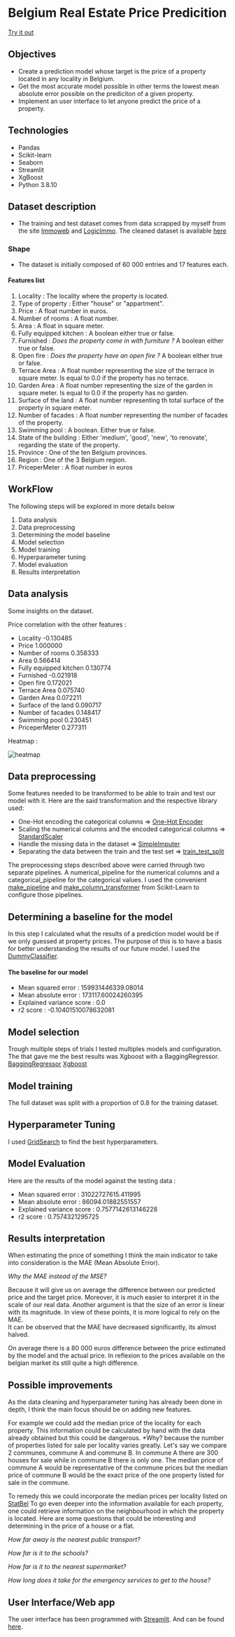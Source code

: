# Belgium Real Estate Price Predicition

[Try it out](https://share.streamlit.io/pierrekimbanzir/belgium_housing_price_predictor/main/app.py)
## Objectives 

- Create a prediction model whose target is the price of a property located in any locality in Belgium. 
- Get the most accurate model possible in other terms the lowest mean absolute error possible on the prediciton of a given property.
- Implement an user interface to let anyone predict the price of a property.  

## Technologies
- Pandas
- Scikit-learn
- Seaborn
- Streamlit
- XgBoost
- Python 3.8.10  

## Dataset description
- The training and test dataset comes from data scrapped by myself from the site [Immoweb](https://www.immoweb.be/) and [LogicImmo](https://www.logic-immo.be/).
The cleaned dataset is available [here](https://raw.githubusercontent.com/PierreKimbanziR/belgium_housing_price_predictor/main/assets/data/housing_data.csv)

### Shape

- The dataset is initially composed of 60 000 entries and 17 features each.
#### Features list

1. Locality : The locality where the property is located.
2. Type of property : Either "house" or "appartment".
3. Price : A float number in euros.
4. Number of rooms : A float number.
5. Area : A float in square meter.
6. Fully equipped kitchen : A boolean either true or false.
7. Furnished : *Does the property come in with furniture ?* A boolean either true or false.
8. Open fire : *Does the property have an open fire ?* A boolean either true or false.
9. Terrace Area : A float number representing the size of the terrace in square meter. Is equal to 0.0 if the property has no terrace.
10. Garden Area : A float number representing the size of the garden in square meter. Is equal to 0.0 if the property has no garden.
11. Surface of the land : A float number representing th total surface of the property in square meter.
12. Number of facades : A float number representing the number of facades of the property.
13. Swimming pool : A boolean. Either true or false.
14. State of the building : Either 'medium', 'good', 'new', 'to renovate', regarding the state of the property.
15. Province : One of the ten Belgium provinces.
16. Region : One of the 3 Belgium region.
17. PriceperMeter : A float number in euros

## WorkFlow
The following steps will be explored in more details below

1. Data analysis
2. Data preprocessing
3. Determining the model baseline
4. Model selection
5. Model training
6. Hyperparameter tuning
7. Model evaluation
8. Results interpretation
## Data analysis
Some insights on the dataset. 

Price correlation with the other features : 

- Locality                 -0.130485  
- Price                     1.000000  
- Number of rooms           0.358333
- Area                      0.566414
- Fully equipped kitchen    0.130774
- Furnished                -0.021918
- Open fire                 0.172021
- Terrace Area              0.075740
- Garden Area               0.072211
- Surface of the land       0.090717
- Number of facades         0.148417
- Swimming pool             0.230451
- PriceperMeter             0.277311  

Heatmap :  

![heatmap](assets/images/heatmap.png)
## Data preprocessing

Some features needed to be transformed to be able to train and test our model with it. 
Here are the said transformation and the respective library used:

- One-Hot encoding the categorical columns => [One-Hot Encoder](https://scikit-learn.org/stable/modules/generated/sklearn.preprocessing.OneHotEncoder.html)
- Scaling the numerical columns and the encoded categorical columns => [StandardScaler](https://scikit-learn.org/stable/modules/generated/sklearn.preprocessing.StandardScaler.html)
- Handle the missing data in the dataset => [SimpleImputer](https://scikit-learn.org/stable/modules/generated/sklearn.impute.SimpleImputer.html)
- Separating the data between the train and the test set => [train_test_split](https://scikit-learn.org/stable/modules/generated/sklearn.model_selection.train_test_split.html?highlight=train_test_split#sklearn.model_selection.train_test_split)

The preprocessing steps described above were carried through two separate pipelines. A numerical_pipeline for the numerical columns and a categorical_pipeline for the categorical values. 
I used the convenient [make_pipeline](https://scikit-learn.org/stable/modules/generated/sklearn.pipeline.make_pipeline.html) and [make_column_transformer](https://scikit-learn.org/stable/modules/generated/sklearn.compose.make_column_transformer.html) from Scikit-Learn to configure those pipelines.


## Determining a baseline for the model

In this step I calculated what the results of a prediction model would be if we only guessed at property prices. 
The purpose of this is to have a basis for better understanding the results of our future model.
I used the [DummyClassifier](https://scikit-learn.org/stable/modules/generated/sklearn.dummy.DummyClassifier.html).

#### The baseline for our model

- Mean squared error : 159931446339.08014
- Mean absolute error : 173117.60024260395
- Explained variance score : 0.0
- r2 score : -0.10401510078632081


## Model selection

Trough multiple steps of trials I tested multiples models and configuration. 
The that gave me the best results was Xgboost with a BaggingRegressor.
[BaggingRegressor](https://scikit-learn.org/stable/modules/generated/sklearn.ensemble.BaggingRegressor.html)
[Xgboost](https://xgboost.readthedocs.io/en/latest/python/python_api.html)

## Model training
The full dataset was split with a proportion of 0.8 for the training dataset.

## Hyperparameter Tuning
I used [GridSearch](https://scikit-learn.org/stable/modules/generated/sklearn.model_selection.GridSearchCV.html) to find the best hyperparameters.

## Model Evaluation
Here are the results of the model against the testing data : 

- Mean squared error : 31022727615.411995
- Mean absolute error : 86094.01882551557
- Explained variance score : 0.7577142613146228
- r2 score : 0.7574321295725

## Results interpretation

When estimating the price of something I think the main indicator to take into consideration is the MAE (Mean Absolute Error).  

*Why the MAE instead of the MSE?*  

Because it will give us on average the difference between our predicted price and the target price.
Moreover, it is much easier to interpret it in the scale of our real data. 
Another argument is that the size of an error is linear with its magnitude. 
In view of these points, it is more logical to rely on the MAE.   
It can be observed that the MAE have decreased significantly, its almost halved.  

On average there is a 80 000 euros difference between the price estimated by the model and the actual price. 
In reflexion to the prices available on the belgian market its still quite a high difference. 

## Possible improvements
As the data cleaning and hyperparameter tuning has already been done in depth, I think the main focus should be on adding new features.  

For example we could add the median price of the locality for each property. This information could be calculated by hand with the data already obtained but this could be dangerous. 
*Why? because the number of properties listed for sale per locality varies greatly. Let's say we compare 2 communes, commune A and commune B. 
In commune A there are 300 houses for sale while in commune B there is only one. The median price of commune A would be representative of the commune prices but the median price of commune B would be the exact price of the one property listed for sale in the commune.  

To remedy this we could incorporate the median prices per locality listed on [StatBel](https://statbel.fgov.be/en)
To go even deeper into the information available for each property, one could retrieve information on the neighbourhood in which the property is located. Here are some questions that could be interesting and determining in the price of a house or a flat.

*How far away is the nearest public transport?*  

*How far is it to the schools?*  

*How far is it to the nearest supermarket?*  

*How long does it take for the emergency services to get to the house?*  


## User Interface/Web app
The user interface has been programmed with [Streamlit](https://streamlit.io/). And can be found [here](https://share.streamlit.io/pierrekimbanzir/belgium_housing_price_predictor/main/app.py).


